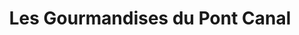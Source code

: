 ---
title: "Les Gourmandises du Pont Canal"
url: /agen/les-gourmandises-du-pont-canal/
shop: Bäckerei
---